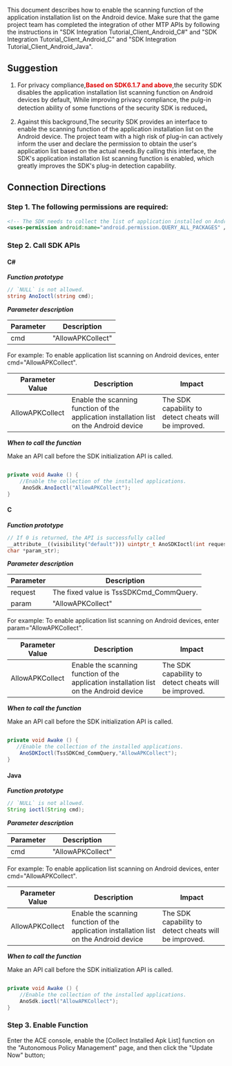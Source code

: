 This document describes how to enable the scanning function of the application installation list on the Android device. Make sure that the game project team has completed the integration of other MTP APIs by following the instructions in "SDK Integration Tutorial_Client_Android_C#" and "SDK Integration Tutorial_Client_Android_C" and "SDK Integration Tutorial_Client_Android_Java".

## Suggestion

1. For privacy compliance,**<font color="#dd0000">Based on SDK6.1.7 and above</font>**,the security SDK disables the application installation list scanning function on Android devices by default, While improving privacy compliance, the pulg-in detection ability of some functions of the security SDK is reduced。

2. Against this background,The security SDK provides an interface to enable the scanning function of the application installation list on the Android device. The project team with a high risk of plug-in can actively inform the user and declare the permission to obtain the user's application list based on the actual needs.By calling this interface, the SDK's application installation list scanning function is enabled, which greatly improves the SDK's plug-in detection capability.

## Connection Directions

### Step 1. The following permissions are required:

```xml
<!-- The SDK needs to collect the list of application installed on Android devices, and Android 11 requires declaration of the corresponding permission. If `targetSdkVersion` of the application is equal to or above 30, you need to add the following permission in the `AndroidManifest.xml` file; otherwise, the SDK features will be affected: -->
<uses-permission android:name="android.permission.QUERY_ALL_PACKAGES" />
```

### Step 2. Call SDK APIs

#### C#

***Function prototype***

```csharp
// `NULL` is not allowed.
string AnoIoctl(string cmd);
```

***Parameter description***

Parameter | Description
-----|----
cmd | "AllowAPKCollect"

For example: To enable application list scanning on Android devices, enter cmd="AllowAPKCollect".

| Parameter Value | Description | Impact |
| ------- | ------ | ------ |
| AllowAPKCollect | Enable the scanning function of the application installation list on the Android device | The SDK capability to detect cheats will be improved.|

***When to call the function***

Make an API call before the SDK initialization API is called.

```csharp

private void Awake () {
    //Enable the collection of the installed applications.
     AnoSdk.AnoIoctl("AllowAPKCollect");
}
```

#### C

***Function prototype***

```cpp
// If 0 is returned, the API is successfully called
__attribute__((visibility("default"))) uintptr_t AnoSDKIoctl(int request, const
char *param_str);
```

***Parameter description***

Parameter | Description
-----|----
request | The fixed value is TssSDKCmd_CommQuery.
param | "AllowAPKCollect"

For example: To enable application list scanning on Android devices, enter param="AllowAPKCollect".

| Parameter Value | Description | Impact |
| ------- | ------ | ------ |
| AllowAPKCollect | Enable the scanning function of the application installation list on the Android device | The SDK capability to detect cheats will be improved.|

***When to call the function***

Make an API call before the SDK initialization API is called.

```csharp

private void Awake () {
   //Enable the collection of the installed applications.
    AnoSDKIoctl(TssSDKCmd_CommQuery,"AllowAPKCollect");
}
```

#### Java

***Function prototype***

```java
// `NULL` is not allowed. 
String ioctl(String cmd);
```

***Parameter description***

Parameter | Description
-----|----
cmd | "AllowAPKCollect"

For example: To enable application list scanning on Android devices, enter cmd="AllowAPKCollect".

| Parameter Value | Description | Impact |
| ------- | ------ | ------ |
| AllowAPKCollect | Enable the scanning function of the application installation list on the Android device | The SDK capability to detect cheats will be improved.|

***When to call the function***

Make an API call before the SDK initialization API is called.

```csharp

private void Awake () {
    //Enable the collection of the installed applications.
    AnoSdk.ioctl("AllowAPKCollect");
}
```

### Step 3. Enable Function

Enter the ACE console, enable the [Collect Installed Apk List] function on the "Autonomous Policy Management" page, and then click the "Update Now" button;